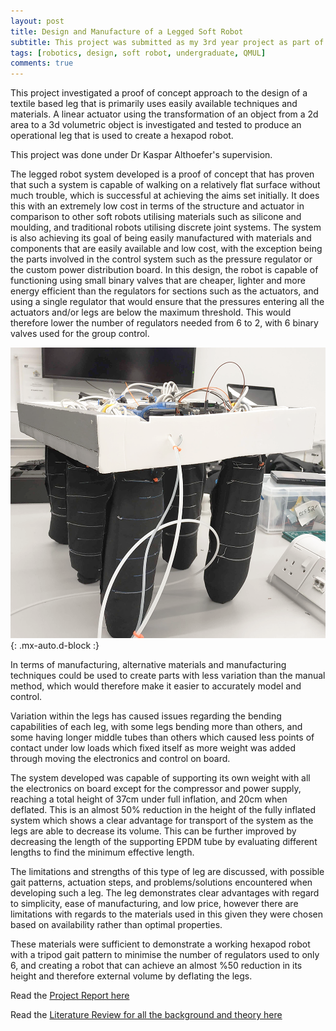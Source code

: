 ```yaml
---
layout: post
title: Design and Manufacture of a Legged Soft Robot
subtitle: This project was submitted as my 3rd year project as part of my undergraduate degree, QMUL 
tags: [robotics, design, soft robot, undergraduate, QMUL]
comments: true
---
```

This project investigated a proof of concept approach to the design of a textile based leg that is primarily uses easily available techniques and materials. A linear actuator using the transformation of an object from a 2d area to a 3d volumetric object is investigated and tested to produce an operational leg that is used to create a hexapod robot.

This project was done under Dr Kaspar Althoefer's supervision.


The legged robot system developed is a proof of concept that has proven that such a system is capable of walking on a relatively flat surface without much trouble, which is successful at achieving the aims set initially. It does this with an extremely low cost in terms of the structure and actuator in comparison to other soft robots utilising materials such as silicone and moulding, and traditional robots utilising discrete joint systems. The system is also achieving its goal of being easily manufactured with materials and components that are easily available and low cost, with the exception being the parts involved in the control system such as the pressure regulator or the custom power distribution board. In this design, the robot is capable of functioning using small binary valves that are cheaper, lighter and more energy efficient than the regulators for sections such as the actuators, and using a single regulator that would ensure that the pressures entering all the actuators and/or legs are below the maximum threshold. This would therefore lower the number of regulators needed from 6 to 2, with 6 binary valves used for the group control. 

![UR5 Mount](/img/projects/hexsoftmobilerobot/pictureofrobot.png){: .mx-auto.d-block :}


In terms of manufacturing, alternative materials and manufacturing techniques could be used to create parts with less variation than the manual method, which would therefore make it easier to accurately model and control. 

Variation within the legs has caused issues regarding the bending capabilities of each leg, with some legs bending more than others, and some having longer middle tubes than others which caused less points of contact under low loads which fixed itself as more weight was added through moving the electronics and control on board. 

The system developed was capable of supporting its own weight with all the electronics on board except for the compressor and power supply, reaching a total height of 37cm under full inflation, and 20cm when deflated. This is an almost 50\% reduction in the height of the fully inflated system which shows a clear advantage for transport of the system as the legs are able to decrease its volume. This can be further improved by decreasing the length of the supporting EPDM tube by evaluating different lengths to find the minimum effective length. 


The limitations and strengths of this type of leg are discussed, with possible gait patterns, actuation steps, and problems/solutions encountered when developing such a leg. The leg demonstrates clear advantages with regard to simplicity, ease of manufacturing, and low price, however there are limitations with regards to the materials used in this given they were chosen based on availability rather than optimal properties. 

These materials were sufficient to demonstrate a working hexapod robot with a tripod gait pattern to minimise the number of regulators used to only 6, and creating a robot that can achieve an almost %50 reduction in its height and therefore external volume by deflating the legs. 

Read the [Project Report here](/projectdata/MobileSoftRobot_Report.pdf)


Read the [Literature Review for all the background and theory here](/projectdata/MobileSoftRobot_Literature.pdf)